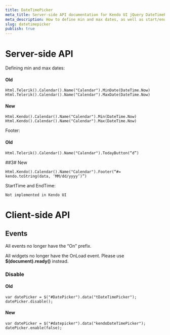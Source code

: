 ```yaml
---
title: DateTimePicker
meta_title: Server-side API documentation for Kendo UI jQuery DateTimePicker widget with ASP.NET MVC
meta_description: How to define min and max dates, as well as start/end time in the server-side API of Kendo UI DateTimePicker component.
slug: datetimepicker
publish: true
---
```


# Server-side API

Defining min and max dates:

#### Old
    
    Html.Telerik().Calendar().Name("Calendar").MinDate(DateTime.Now)
    Html.Telerik().Calendar().Name("Calendar").MaxDate(DateTime.Now)

#### New
    
    Html.Kendo().Calendar().Name("Calendar").Min(DateTime.Now)
    Html.Kendo().Calendar().Name("Calendar").Max(DateTime.Now)

Footer:

#### Old
    
    Html.Telerik().Calendar().Name("Calendar").TodayButton(“d”)

##3# New
    
    Html.Kendo().Calendar().Name("Calendar").Footer(“#= kendo.toString(data, ‘MM/dd/yyyy’)”)

StartTime and EndTime:

    Not implemented in Kendo UI

# Client-side API

## Events

All events no longer have the “On” prefix.

All widgets no longer have the OnLoad event. Please use **$(document).ready()** instead.

### Disable

#### Old
    
    var datePicker = $("#DatePicker").data("tDateTimePicker");
    datePicker.disable();

#### New
    
    var datePicker = $("#datepicker").data("kendoDateTimePicker");
    datePicker.enable(false);
